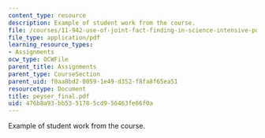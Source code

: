 ```yaml
---
content_type: resource
description: Example of student work from the course.
file: /courses/11-942-use-of-joint-fact-finding-in-science-intensive-policy-disputes-part-ii-spring-2004/476b8a93bb5351785cd956463fe66f0a_peyser_final.pdf
file_type: application/pdf
learning_resource_types:
- Assignments
ocw_type: OCWFile
parent_title: Assignments
parent_type: CourseSection
parent_uid: f0aa8bd2-0059-1e49-d352-f8fa8f65ea51
resourcetype: Document
title: peyser_final.pdf
uid: 476b8a93-bb53-5178-5cd9-56463fe66f0a
---
```

Example of student work from the course.